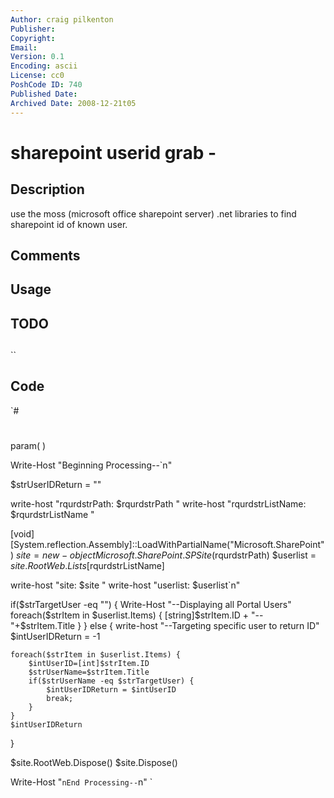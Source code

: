 ```yaml
---
Author: craig pilkenton
Publisher: 
Copyright: 
Email: 
Version: 0.1
Encoding: ascii
License: cc0
PoshCode ID: 740
Published Date: 
Archived Date: 2008-12-21t05
---
```


# sharepoint userid grab - 

## Description

use the moss (microsoft office sharepoint server) .net libraries to find sharepoint id of known user.

## Comments



## Usage



## TODO



## 

``

## Code

`#
 #
 
 param(
 )
 
 Write-Host "Beginning Processing--`n"
 
 
 $strUserIDReturn = ""
 
 write-host "rqurdstrPath: $rqurdstrPath "
 write-host "rqurdstrListName: $rqurdstrListName "
 
 [void][System.reflection.Assembly]::LoadWithPartialName("Microsoft.SharePoint")
 $site = new-object Microsoft.SharePoint.SPSite($rqurdstrPath)
 $userlist = $site.RootWeb.Lists[$rqurdstrListName]
 
 write-host "site: $site "
 write-host "userlist: $userlist`n"
 
 if($strTargetUser -eq "") {
 	Write-Host "--Displaying all Portal Users"
 	foreach($strItem in $userlist.Items) {
 		[string]$strItem.ID + "--"+$strItem.Title
 	}
 }
 else {
 	write-host "--Targeting specific user to return ID"	
 	$intUserIDReturn = -1
 	
 	foreach($strItem in $userlist.Items) {
 		$intUserID=[int]$strItem.ID
 		$strUserName=$strItem.Title
 		if($strUserName -eq $strTargetUser) {
 			$intUserIDReturn = $intUserID
 			break;
 		}
 	}
 	$intUserIDReturn
 }
 
 $site.RootWeb.Dispose()
 $site.Dispose()
 
 
 
 Write-Host "`nEnd Processing--`n"
`

